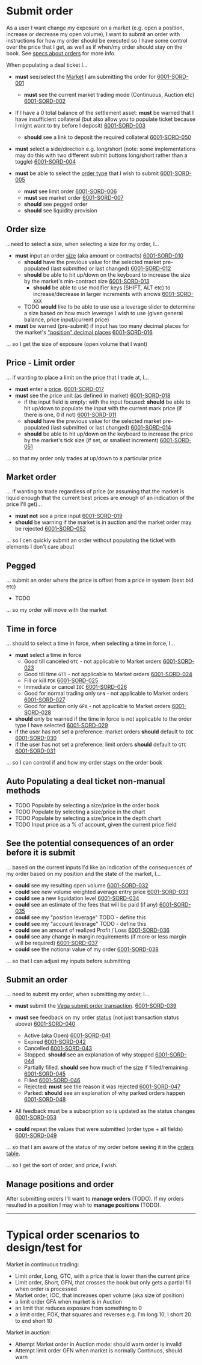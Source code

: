 # Submit order
As a user I want change my exposure on a market (e.g. open a position, increase or decrease my open volume), I want to submit an order with instructions for how my order should be executed so I have some control over the price that I get, as well as if when/my order should stay on the book. See [specs about orders](../protocol#orders) for more info.

When populating a deal ticket I...

- **must** see/select the [Market](./7001-DATA-data_display.md#market) I am submitting the order for <a name="6001-SORD-001" href="#6001-SORD-001">6001-SORD-001</a>
  - **must** see the current market trading mode (Continuous, Auction etc) <a name="6001-SORD-002" href="#6001-SORD-002">6001-SORD-002</a>

- If I have a 0 total balance of the settlement asset: **must** be warned that I have insufficient collateral (but also allow you to populate ticket because I might want to try before I deposit) <a name="6001-SORD-003" href="#6001-SORD-003">6001-SORD-003</a>
  - **should** see a link to deposit the required collateral <a name="6001-SORD-050" href="#6001-SORD-050">6001-SORD-050</a>

- **must** select a side/direction e.g. long/short (note: some implementations may do this with two different submit buttons long/short rather than a toggle) <a name="6001-SORD-004" href="#6001-SORD-004">6001-SORD-004</a>

- **must** be able to select the [order type](../protocol/0014-ORDT-order_types.md) that I wish to submit <a name="6001-SORD-005" href="#6001-SORD-005">6001-SORD-005</a>
  - **must** see limit order <a name="6001-SORD-006" href="#6001-SORD-006">6001-SORD-006</a>
  - **must** see market order <a name="6001-SORD-007" href="#6001-SORD-007">6001-SORD-007</a>
  - **should** see pegged order <!-- <a name="6001-SORD-008" href="#6001-SORD-008">6001-SORD-008</a> -->
  - **should** see liquidity provision <!-- <a name="6001-SORD-009" href="#6001-SORD-009">6001-SORD-009</a> -->

## Order size

...need to select a size, when selecting a size for my order, I...

- **must** input an order [size](7001-DATA-data_display.md#size) (aka amount or contracts) <a name="6001-SORD-010" href="#6001-SORD-010">6001-SORD-010</a>
  - **should** have the previous value for the selected market pre-populated (last submitted or last changed) <a name="6001-SORD-012" href="#6001-SORD-012">6001-SORD-012</a>
  - **should** be able to hit up/down on the keyboard to increase the size by the market's min-contract size <a name="6001-SORD-013" href="#6001-SORD-013">6001-SORD-013</a>
    - **should** be able to use modifier keys (SHIFT, ALT etc) to increase/decrease in larger increments with arrows <a name="6001-SORD-xxx" href="#6001-SORD-xxx">6001-SORD-xxx</a>
  - TODO **would** like to be able to use use a leverage slider to determine a size based on how much leverage I wish to use (given general balance, price input/current price) <!-- <a name="6001-SORD-015" href="#6001-SORD-015">6001-SORD-015</a> -->
- **must** be warned (pre-submit) if input has too many decimal places for the market's ["position" decimal places](7001-DATA-data_display.md#size) <a name="6001-SORD-016" href="#6001-SORD-016">6001-SORD-016</a> 

... so I get the size of exposure (open volume that I want)

## Price - Limit order

... if wanting to place a limit on the price that I trade at, I...

- **must** enter a [price](7001-DATA-data_display.md#quote-price). <a name="6001-SORD-017" href="#6001-SORD-017">6001-SORD-017</a> 
- **must** see the price unit (as defined in market) <a name="6001-SORD-018" href="#6001-SORD-018">6001-SORD-018</a>
  - if the input field is empty: with the input focused: **should** be able to hit up/down to populate the input with the current mark price (if there is one, 0 if not) <a name="6001-SORD-011" href="#6001-SORD-011">6001-SORD-011</a>
  - **should** have the previous value for the selected market pre-populated (last submitted or last changed) <a name="6001-SORD-014" href="#6001-SORD-014">6001-SORD-014</a>
  - **should** be able to hit up/down on the keyboard to increase the price by the market's tick size (if set, or smallest increment) <a name="6001-SORD-051" href="#6001-SORD-051">6001-SORD-051</a>

... so that my order only trades at up/down to a particular price

## Market order

... if wanting to trade regardless of price (or assuming that the market is liquid enough that the current best prices are enough of an indication of the price I'll get)...

- **must not** see a price input <a name="6001-SORD-019" href="#6001-SORD-019">6001-SORD-019</a>
- **should** be warning if the market is in auction and the market order may be rejected <a name="6001-SORD-052" href="#6001-SORD-052">6001-SORD-052</a>

... so I cen quickly submit an order without populating the ticket with elements I don't care about

## Pegged

... submit an order where the price is offset from a price in system (best bid etc)

- TODO

... so my order will move with the market

## Time in force

... should to select a time in force, when selecting a time in force, I...

- **must** select a time in force
  - Good till canceled `GTC` - not applicable to Market orders <a name="6001-SORD-023" href="#6001-SORD-023">6001-SORD-023</a>
  - Good till time `GTT` - not applicable to Market orders <a name="6001-SORD-024" href="#6001-SORD-024">6001-SORD-024</a>
  - Fill or kill `FOK` <a name="6001-SORD-025" href="#6001-SORD-025">6001-SORD-025</a>
  - Immediate or cancel `IOC` <a name="6001-SORD-026" href="#6001-SORD-026">6001-SORD-026</a>
  - Good for normal trading only `GFN` - not applicable to Market orders <a name="6001-SORD-027" href="#6001-SORD-027">6001-SORD-027</a>
  - Good for auction only `GFA` - not applicable to Market orders <a name="6001-SORD-028" href="#6001-SORD-028">6001-SORD-028</a>
- **should** only be warned if the time in force is not applicable to the order type I have selected <a name="6001-SORD-029" href="#6001-SORD-029">6001-SORD-029</a>
- if the user has not set a preference: market orders **should** default to `IOC` <a name="6001-SORD-030" href="#6001-SORD-030">6001-SORD-030</a>
- if the user has not set a preference: limit orders **should** default to `GTC` <a name="6001-SORD-031" href="#6001-SORD-031">6001-SORD-031</a>

... so I can control if and how my order stays on the order book

## Auto Populating a deal ticket non-manual methods

- TODO Populate by selecting a size/price in the order book
- TODO Populate by selecting a size/price in the chart
- TODO Populate by selecting a size/price in the depth chart
- TODO Input price as a % of account, given the current price field

## See the potential consequences of an order before it is submit
... based on the current inputs I'd like an indication of the consequences of my order based on my position and the state of the market, I...

- **could** see my resulting open volume <a name="6001-SORD-032" href="#6001-SORD-032">6001-SORD-032</a>
- **could** see new volume weighted average entry price <a name="6001-SORD-033" href="#6001-SORD-033">6001-SORD-033</a>
- **could** see a new liquidation level <a name="6001-SORD-034" href="#6001-SORD-034">6001-SORD-034</a>
- **could** see an estimate of the fees that will be paid (if any) <a name="6001-SORD-035" href="#6001-SORD-035">6001-SORD-035</a>
- **could** see my "position leverage" TODO - define this
- **could** see my "account leverage" TODO - define this 
- **could** see an amount of realized Profit / Loss <a name="6001-SORD-036" href="#6001-SORD-036">6001-SORD-036</a>
- **could** see any change in margin requirements (if more or less margin will be required) <a name="6001-SORD-037" href="#6001-SORD-037">6001-SORD-037</a>
- **could** see the notional value of my order <a name="6001-SORD-038" href="#6001-SORD-038">6001-SORD-038</a>

... so that I can adjust my inputs before submitting

## Submit an order

... need to submit my order, when submitting my order, I... 

- **must** submit the [Vega submit order transaction](0013-WTXN-submit_vega_transaction.md). <a name="6001-SORD-039" href="#6001-SORD-039">6001-SORD-039</a>

- **must** see feedback on my order [status](https://docs.vega.xyz/docs/mainnet/grpc/vega/vega.proto#orderstatus) (not just transaction status above) <a name="6001-SORD-040" href="#6001-SORD-040">6001-SORD-040</a>
  - Active (aka Open) <a name="6001-SORD-041" href="#6001-SORD-041">6001-SORD-041</a>
  - Expired <a name="6001-SORD-042" href="#6001-SORD-042">6001-SORD-042</a>
  - Cancelled <a name="6001-SORD-043" href="#6001-SORD-043">6001-SORD-043</a>
  - Stopped. **should** see an explanation of why stopped <a name="6001-SORD-044" href="#6001-SORD-044">6001-SORD-044</a>
  - Partially filled. **should** see how much of the [size](7001-DATA-data_display.md#size) if filled/remaining <a name="6001-SORD-045" href="#6001-SORD-045">6001-SORD-045</a>
  - Filled <a name="6001-SORD-046" href="#6001-SORD-046">6001-SORD-046</a>
  - Rejected: **must** see the reason it was rejected <a name="6001-SORD-047" href="#6001-SORD-047">6001-SORD-047</a>
  - Parked: **should** see an explanation of why parked orders happen <a name="6001-SORD-048" href="#6001-SORD-048">6001-SORD-048</a>
- All feedback must be a subscription so is updated as the status changes <a name="6001-SORD-053" href="#6001-SORD-053">6001-SORD-053</a>
 - **could** repeat the values that were submitted (order type + all fields) <a name="6001-SORD-049" href="#6001-SORD-049">6001-SORD-049</a>

... so that I am aware of the status of my order before seeing it in the [orders table](6002-MORD-manage_orders.md).

... so I get the sort of order, and price, I wish.

## Manage positions and order
After submitting orders I'll want to **manage orders** (TODO). If my orders resulted in a position I may wish to **manage positions** (TODO).

_____

# Typical order scenarios to design/test for

Market in continuous trading:
- Limit order, Long, GTC, with a price that is lower than the current price
- Limit order, Short, GFN, that crosses the book but only gets a partial fill when order is processed
- Market order, IOC, that increases open volume (aka size of position)
- a limit order GFA when market is in Auction
- an limit that reduces exposure from something to 0
- a limit order, FOK, that squares and reverses e.g. I'm long 10, I short 20 to end short 10

Market in auction:
- Attempt Market order in Auction mode: should warn order is invalid
- Attempt limit order GFN when market is normally Continuos, should warn